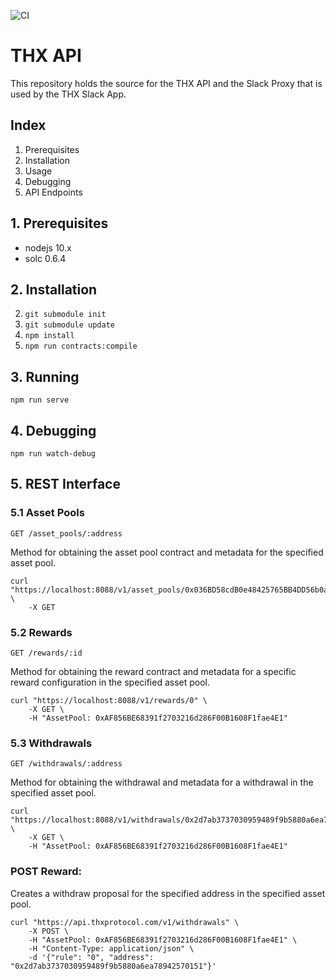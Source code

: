 ![CI](https://github.com/thxprotocol/api/workflows/CI/badge.svg?branch=master)

# THX API

This repository holds the source for the THX API and the Slack Proxy that is used by the THX Slack App.

## Index

1. Prerequisites
2. Installation
3. Usage
4. Debugging
5. API Endpoints

## 1. Prerequisites

-   nodejs 10.x
-   solc 0.6.4

## 2. Installation

2. `git submodule init`
3. `git submodule update`
4. `npm install`
5. `npm run contracts:compile`

## 3. Running

```
npm run serve
```

## 4. Debugging

```
npm run watch-debug
```

## 5. REST Interface

### 5.1 Asset Pools

`GET /asset_pools/:address`

Method for obtaining the asset pool contract and metadata for the specified asset pool.

```
curl "https://localhost:8088/v1/asset_pools/0x036BD58cdB0e48425765BB4DD56b0a55E12e1Acd" \
    -X GET
```

### 5.2 Rewards

`GET /rewards/:id`

Method for obtaining the reward contract and metadata for a specific reward configuration in the specified asset pool.

```
curl "https://localhost:8088/v1/rewards/0" \
    -X GET \
    -H "AssetPool: 0xAF856BE68391f2703216d286F00B1608F1fae4E1"
```

### 5.3 Withdrawals

`GET /withdrawals/:address`

Method for obtaining the withdrawal and metadata for a withdrawal in the specified asset pool.

```
curl "https://localhost:8088/v1/withdrawals/0x2d7ab3737030959489f9b5880a6ea78942570151" \
    -X GET \
    -H "AssetPool: 0xAF856BE68391f2703216d286F00B1608F1fae4E1"
```

### POST Reward:

Creates a withdraw proposal for the specified address in the specified asset pool.

```
curl "https://api.thxprotocol.com/v1/withdrawals" \
    -X POST \
    -H "AssetPool: 0xAF856BE68391f2703216d286F00B1608F1fae4E1" \
    -H "Content-Type: application/json" \
    -d '{"rule": "0", "address": "0x2d7ab3737030959489f9b5880a6ea78942570151"}'
```
